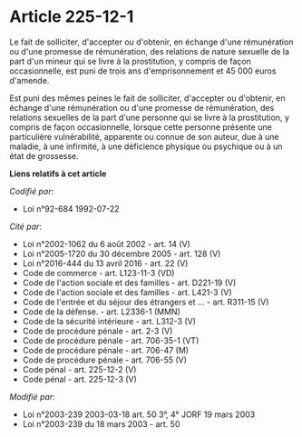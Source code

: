 # Article 225-12-1

Le fait de solliciter, d'accepter ou d'obtenir, en échange d'une rémunération ou d'une promesse de rémunération, des
relations de nature sexuelle de la part d'un mineur qui se livre à la prostitution, y compris de façon occasionnelle, est
puni de trois ans d'emprisonnement et 45 000 euros d'amende.

Est puni des mêmes peines le fait de solliciter, d'accepter ou d'obtenir, en échange d'une rémunération ou d'une promesse de
rémunération, des relations sexuelles de la part d'une personne qui se livre à la prostitution, y compris de façon
occasionnelle, lorsque cette personne présente une particulière vulnérabilité, apparente ou connue de son auteur, due à une
maladie, à une infirmité, à une déficience physique ou psychique ou à un état de grossesse.

**Liens relatifs à cet article**

_Codifié par_:

  - Loi n°92-684 1992-07-22

_Cité par_:

  - Loi n°2002-1062 du 6 août 2002 - art. 14 (V)
  - Loi n°2005-1720 du 30 décembre 2005 - art. 128 (V)
  - Loi n°2016-444 du 13 avril 2016 - art. 22 (V)
  - Code de commerce - art. L123-11-3 (VD)
  - Code de l'action sociale et des familles - art. D221-19 (V)
  - Code de l'action sociale et des familles - art. L421-3 (V)
  - Code de l'entrée et du séjour des étrangers et ... - art. R311-15 (V)
  - Code de la défense. - art. L2336-1 (MMN)
  - Code de la sécurité intérieure - art. L312-3 (V)
  - Code de procédure pénale - art. 2-3 (V)
  - Code de procédure pénale - art. 706-35-1 (VT)
  - Code de procédure pénale - art. 706-47 (M)
  - Code de procédure pénale - art. 706-55 (V)
  - Code pénal - art. 225-12-2 (V)
  - Code pénal - art. 225-12-3 (V)

_Modifié par_:

  - Loi n°2003-239 2003-03-18 art. 50 3°, 4° JORF 19 mars 2003
  - Loi n°2003-239 du 18 mars 2003 - art. 50
